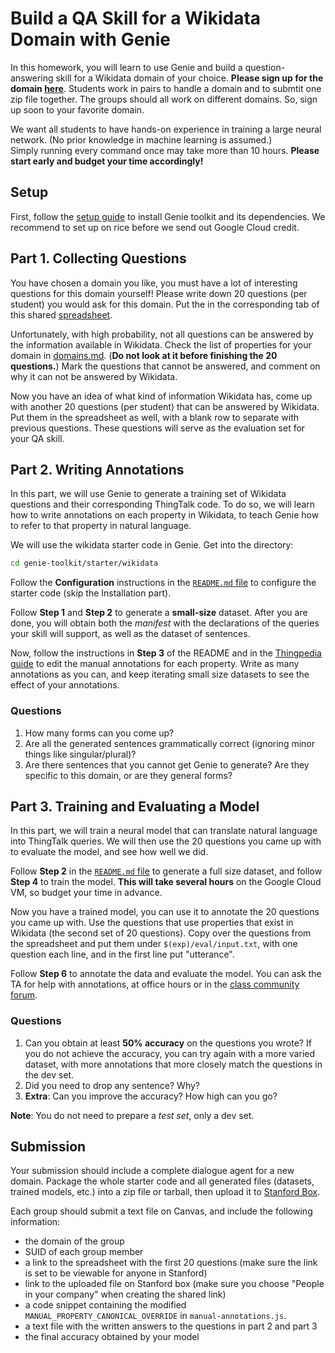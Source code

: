 # Build a QA Skill for a Wikidata Domain with Genie

In this homework, you will learn to use Genie and build a question-answering skill for a Wikidata domain of your choice. 
**Please sign up for the domain [here](https://docs.google.com/spreadsheets/d/1iibWKklrBbH6JD7vJfaMHyMbsipxHrFw6OlCoORdkhI/edit#gid=0?usp=sharing)**. 
Students work in pairs to handle a domain and to submtit one zip file together. The groups should all work on different domains. So, sign up soon to your favorite domain.

We want all students to have hands-on experience in training a large neural network.  (No prior knowledge in machine learning is assumed.)  
Simply running every command once may take more than 10 hours.
**Please start early and budget your time accordingly!**

## Setup

First, follow the [setup guide](./setup-guide.md) to install Genie toolkit and its dependencies. 
We recommend to set up on rice before we send out Google Cloud credit.

## Part 1. Collecting Questions
You have chosen a domain you like, you must have a lot of interesting questions for this domain yourself! 
Please write down 20 questions (per student) you would ask for this domain. Put the in the corresponding tab
of this shared [spreadsheet](https://docs.google.com/spreadsheets/d/1PtCa3jnGEeUE-pnN2rK51T9VtQDMEyKWlvwCkyQrqqA/edit?usp=sharing).

Unfortunately, with high probability, not all questions can be answered by the information 
available in Wikidata. Check the list of properties for your domain in [domains.md](./domains.md). 
(**Do not look at it before finishing the 20 questions.**)
Mark the questions that cannot be answered, and comment on why it can not be answered by Wikidata.

Now you have an idea of what kind of information Wikidata has, come up with another 20 questions (per student) 
that can be answered by Wikidata. Put them in the spreadsheet as well, with a blank row to separate with 
previous questions. These questions will serve as the evaluation set for your QA skill.

## Part 2. Writing Annotations
In this part, we will use Genie to generate a training set of Wikidata questions and their corresponding ThingTalk code.
To do so, we will learn how to write annotations on each property in Wikidata, to teach Genie how to refer to that property in natural language.

We will use the wikidata starter code in Genie. Get into the directory:
```bash
cd genie-toolkit/starter/wikidata
```

Follow the **Configuration** instructions in the [`README.md` file](https://github.com/stanford-oval/genie-toolkit/blob/wip/wikidata-single-turn/starter/wikidata/README.md)
to configure the starter code (skip the Installation part).

Follow **Step 1** and **Step 2** to generate a **small-size** dataset. After you are done, you will obtain both the _manifest_ with the declarations of the queries your skill will support, as well as the dataset of sentences.

Now, follow the instructions in **Step 3** of the README and in the [Thingpedia guide](https://wiki.almond.stanford.edu/thingpedia/guide/natural-language) to edit the manual annotations for each property. Write as many annotations as you can, and keep iterating small size datasets to see the effect of your annotations.

### Questions
1. How many forms can you come up?
2. Are all the generated sentences grammatically correct (ignoring minor things like singular/plural)?
3. Are there sentences that you cannot get Genie to generate? Are they specific to this domain, or are they general forms?

## Part 3. Training and Evaluating a Model
In this part, we will train a neural model that can translate natural language into ThingTalk queries. We will then use the 20 questions you came up with to evaluate the model, and see how well we did.

Follow **Step 2** in the [`README.md` file](https://github.com/stanford-oval/genie-toolkit/blob/wip/wikidata-single-turn/starter/wikidata/README.md) to generate a 
full size dataset, and follow **Step 4** to train the model. **This will take several hours** on the Google Cloud VM, so budget your time in advance.

Now you have a trained model, you can use it to annotate the 20 questions you came up with. 
Use the questions that use properties that exist in Wikidata (the second set of 20 questions).
Copy over the questions from the spreadsheet and put them under `$(exp)/eval/input.txt`, 
with one question each line, and in the first line put "utterance".

Follow **Step 6** to annotate the data and evaluate the model. You can ask the TA for help with annotations, at office hours or in the [class community forum](https://community.almond.stanford.edu/c/cs294sw-aut2020/14).

### Questions
1. Can you obtain at least **50% accuracy** on the questions you wrote? If you do not achieve the accuracy, you can try again with a more varied dataset, with more annotations that more closely match the questions in the dev set.
2. Did you need to drop any sentence? Why?
3. **Extra**: Can you improve the accuracy? How high can you go?

**Note**: You do not need to prepare a _test set_, only a dev set.

## Submission
Your submission should include a complete dialogue agent for a new domain. 
Package the whole starter code and all generated files (datasets, trained models, etc.) 
into a zip file or tarball, then upload it to [Stanford Box](https://stanford.account.box.com/login). 

Each group should submit a text file on Canvas, and include the following information:
- the domain of the group
- SUID of each group member
- a link to the spreadsheet with the first 20 questions (make sure the link is set to be viewable for anyone in Stanford)
- link to the uploaded file on Stanford box (make sure you choose "People in your company" when creating the shared link)
- a code snippet containing the modified `MANUAL_PROPERTY_CANONICAL_OVERRIDE` in `manual-annotations.js`.
- a text file with the written answers to the questions in part 2 and part 3
- the final accuracy obtained by your model
